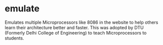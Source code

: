emulate
=======
Emulates multiple Microprocessors like 8086 in the website to help others learn their architecture better and faster. This was adopted by DTU (Formerly Delhi College of Engineering) to teach Microprocessors to students.

